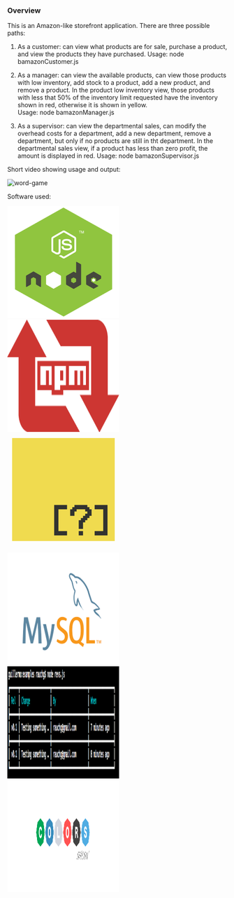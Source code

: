 ### Overview

This is an Amazon-like storefront application. There are three possible paths:

1. As a customer:   can view what products are for sale, purchase a product, and view the products they have purchased. 
Usage: node bamazonCustomer.js

2. As a manager:    can view the available products, can view those products with low inventory, add stock to a product, add a new product, and remove a product. In the product low inventory view, those products with less that 50% of the inventory limit requested have the inventory shown in red, otherwise it is shown in yellow.  
Usage: node bamazonManager.js 

3. As a supervisor: can view the departmental sales, can modify the overhead costs for a department, add a new department, remove a  department, but only if no products are still in tht department. In the departmental sales view, if a product has less than zero profit, the amount is displayed in red. 
Usage: node bamazonSupervisor.js

Short video showing usage and output:

![word-game](https://user-images.githubusercontent.com/33644735/39363971-3ef102ea-49fa-11e8-902d-d7bc590320bd.gif)

Software used: 

<img src="/nodejs_logo.png" width="256" height="256" title="NodeJS"><img src="/npm-logo.png" width="256" height="256" title="Node Package Manager"><img src="/inquirer.png" width="256" height="256" title="Inquirer">

<img src="/mysql.png" width="256" height="256" title="MySQL"><img src="/cli-tables.png" width="256" height="256" title="CLI Tables"><img src="/colors.png" width="256" height="256" title="Colors">

